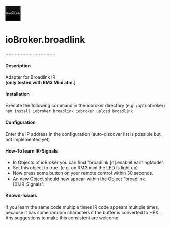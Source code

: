 ![Logo](admin/broadlink.png)
# ioBroker.broadlink
=================

#### Description

Adapter for Broadlink IR  
**[only tested with RM3 Mini atm.]**

#### Installation
Execute the following command in the iobroker directory (e.g. /opt/iobroker)  
``
npm install iobroker.broadlink
iobroker upload broadlink
``

#### Configuration
Enter the IP address in the configuration (auto-discover list is possible but not implemented yet)

#### How-To learn IR-Signals
* In Objects of ioBroker you can find "broadlink.[n].enableLearningMode".
* Set this object to true. (e.g. on RM3 mini the LED is light up)
* Now press some button on your remote control within 30 seconds.
* An new Object should now appear within the Object "broadlink.[0].IR_Signals".

#### Known-Issues
If you learn the same code multiple times IR code appears multiple times, because it has some random characters if the buffer is converted to HEX.
Any suggestions to make this consistent are welcome.
